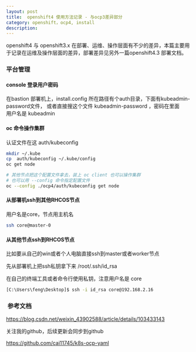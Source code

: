 ```yaml
---
layout: post
title:  openshift4 使用方法记录 - 与ocp3差异部分
category: openshift，ocp4, install 
description: 
---
```


openshift4 与 openshift3.x 在部署、运维、操作层面有不少的差异，本篇主要用于记录在运维及操作层面的差异，部署差异见另外一篇openshift4.3 部署文档。


### 平台管理

#### console 登录用户密码
在bastion 部署机上，install.config 所在路径有个auth目录，下面有kubeadmin-password文件， 或者直接搜这个文件 kubeadmin-password ，密码在里面  
用户名是 kubeadmin

#### oc 命令操作集群
认证文件在这 auth/kubeconfig

```bash
mkdir ~/.kube
cp  auth/kubeconfig ~/.kube/config
oc get node

# 其他节点把这个配置文件拿去，装上 oc client 也可以操作集群
# 也可以用 --config 命令指定配置文件
oc --config ./ocp4/auth/kubeconfig get node
```

#### 从部署机ssh到其他RHCOS节点

用户名是core，节点用主机名
```bash
ssh core@master-0 
```

#### 从其他节点ssh到RHCOS节点
比如要从自己的win或者个人电脑直接ssh到master或者worker节点

先从部署机上把ssh私钥拿下来 /root/.ssh/id_rsa

在自己的终端工具或者命令行使用私钥，注意用户名是 core

```bash
[C:\Users\feng\Desktop]$ ssh -i id_rsa core@192.168.2.16

```

#### 




###  参考文档
https://blog.csdn.net/weixin_43902588/article/details/103433143


关注我的github，后续更新会同步到github

https://github.com/cai11745/k8s-ocp-yaml

